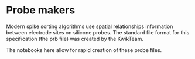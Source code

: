 Probe makers
===

Modern spike sorting algorithms use spatial relationships information between electrode 
sites on silicone probes. The standard file format for this specification (the prb file) was 
created by the KwikTeam.
 
The notebooks here allow for rapid creation of these probe files.

